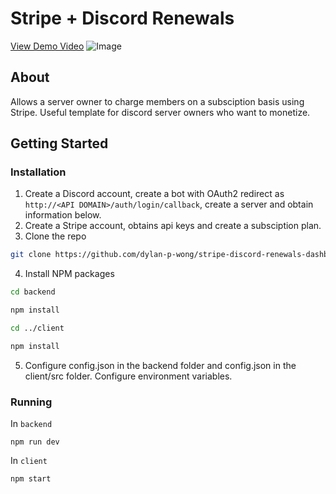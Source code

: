 # Stripe + Discord Renewals
<a href="https://vimeo.com/493930824">View Demo Video</a>
![Image](https://i.ibb.co/0V9kc2v/dashboard.png)
## About
Allows a server owner to charge members on a subsciption basis using Stripe. Useful template for discord server owners who want to monetize.

## Getting Started

### Installation
1. Create a Discord account, create a bot with OAuth2 redirect as ```http://<API DOMAIN>/auth/login/callback```, create a server and obtain information below.
2. Create a Stripe account, obtains api keys and create a subsciption plan.
3. Clone the repo
```sh
git clone https://github.com/dylan-p-wong/stripe-discord-renewals-dashboard.git
```
4. Install NPM packages
```sh
cd backend
```
```sh
npm install
```
```sh
cd ../client
```
```sh
npm install
```
5. Configure config.json in the backend folder and config.json in the client/src folder. Configure environment variables.

### Running
In ```backend```
```
npm run dev
```
In ```client```
```
npm start
```
